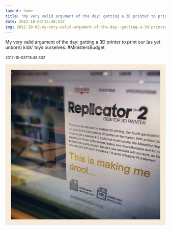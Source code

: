 ```yaml
---
layout: home
title: "My very valid argument of the day: getting a 3D printer to print our (as yet unborn) kids' toys ourselves. #MinistersBudget"
date: 2012-10-03T15:48:53Z
img: 2012-10-03-my-very-valid-argument-of-the-day--getting-a-3d-printer-to-print-our--as-yet-unborn--kids--toys-ourselves---ministersbudget.jpg
---
```


My very valid argument of the day: getting a 3D printer to print our (as yet unborn) kids' toys ourselves. #MinistersBudget

<small>2012-10-03T15:48:53Z</small>

![My very valid argument of the day: getting a 3D printer to print our (as yet unborn) kids' toys ourselves. #MinistersBudget](2012-10-03-my-very-valid-argument-of-the-day--getting-a-3d-printer-to-print-our--as-yet-unborn--kids--toys-ourselves---ministersbudget.jpg)
